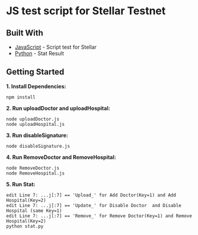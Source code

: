 # JS test script for Stellar Testnet

## Built With
* [JavaScript](https://developer.mozilla.org/en-US/docs/Web/JavaScript) - Script test for Stellar
* [Python](https://www.python.org/) - Stat Result

## Getting Started
**1. Install Dependencies:**
```
npm install
```

**2. Run uploadDoctor and uploadHospital:**
```
node uploadDoctor.js
node uploadHospital.js
```

**3. Run disableSignature:**
```
node disableSignature.js
```

**4. Run RemoveDoctor and RemoveHospital:**
```
node RemoveDoctor.js
node RemoveHospital.js
```

**5. Run Stat:**
```
edit Line 7: ...j[:7] == 'Upload_' for Add Doctor(Key=1) and Add Hospital(Key=2)
edit Line 7: ...j[:7] == 'Update_' for Disable Doctor  and Disable Hospital (same Key=1) 
edit Line 7: ...j[:7] == 'Remove_' for Remove Doctor(Key=1) and Remove Hospital(Key=2) 
python stat.py
```